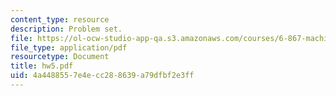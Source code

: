 ```yaml
---
content_type: resource
description: Problem set.
file: https://ol-ocw-studio-app-qa.s3.amazonaws.com/courses/6-867-machine-learning-fall-2006/4a4488557e4ecc288639a79dfbf2e3ff_hw5.pdf
file_type: application/pdf
resourcetype: Document
title: hw5.pdf
uid: 4a448855-7e4e-cc28-8639-a79dfbf2e3ff
---
```

